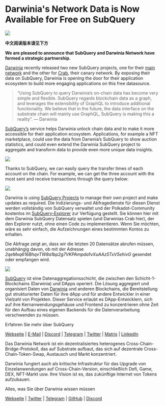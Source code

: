 # Darwinia's Network Data is Now Available for Free on SubQuery

![](https://miro.medium.com/max/1400/0*7_sagAfI_wTKePuH)

**中文阅读版本请见下方**

**We are pleased to announce that SubQuery and Darwinia Network have formed a strategic partnership.**

[Darwinia](https://darwinia.network/) recently released two new SubQuery projects, one for their [main network](https://explorer.subquery.network/subquery/darwinia-network/darwinia) and the other for [Crab](https://explorer.subquery.network/subquery/darwinia-network/crab), their canary network. By exposing their data on SubQuery, Darwinia is opening the door for their application ecosystem to build more engaging applications on this free datasource.

> “Using SubQuery to query Darwinia’s on-chain data has become very simple and flexible. SubQuery regards blockchain data as a graph, and leverages the extensibility of GraphQL to introduce additional functionality. We believe that in the future, the data interface on the substrate chain will mainly use GraphQL, SubQuery is making this a reality”. — Darwinia

[SubQuery’s](https://subquery.network/) service helps Darwinia unlock chain data and to make it more accessible for their application ecosystem. Applications, for example a NFT marketplace, could use the data from Darwnia’s SubQuery to show auction statistics, and could even extend the Darwinia SubQuery project to aggregate and transform data to provide even more unique data insights.

![](https://miro.medium.com/max/1400/0*n2sGrQWOkIFXxMnq)

Thanks to SubQuery, we can easily query the transfer times of each account on the chain. For example, we can get the three account with the most sent and receive transactions through the query below:

![](https://miro.medium.com/max/1400/0*gfS6ksjUL9fR9XA7)

Darwinia is using [SubQuery Projects](https://project.subquery.network/) to manage their own project and make updates as required. Die Indizierungs- und Abfragedienste für diesen Dienst werden vollständig von SubQuery verwaltet und der Polkadot-Community kostenlos im [SubQuery-Explorer](https://explorer.subquery.network/) zur Verfügung gestellt. Sie können hier mit dem Darwinia SubQuery Datensatz spielen (und Darwinias Crab hier), der den Explorer nutzt, ohne einen Code zu implementieren. Wenn Sie möchten, wäre es sehr einfach, die Aufzeichnungen eines bestimmten Kontos zu erhalten.

Die Abfrage zeigt an, dass wir die letzten 20 Datensätze abrufen müssen, unabhängig davon, ob mit der Adresse _2qeMxq616BhqvTW8a1bp2g7VKPAmpda1vXuAAz5TxV5ehivG_ gesendet oder empfangen wird.

![](https://miro.medium.com/max/1400/0*z-9giNk4RnhxliYy)

[SubQuery](https://subquery.network/) ist eine Datenaggregationsschicht, die zwischen den Schicht-1-Blockchains (Darwinia) und DApps operiert. Die Lösung aggregiert und organisiert Daten von [Darwinia](https://darwinia.network/) und anderen Blockchains, die Bereitstellung gut strukturierter Daten für ihre dApp und für andere Entwickler in einer Vielzahl von Projekten. Dieser Service erlaubt es DApp-Entwicklern, sich auf ihre Kernanwendungsgehäuse und Frontend zu konzentrieren ohne Zeit für den Aufbau eines eigenen Backends für die Datenverarbeitung verschwenden zu müssen.

Erfahren Sie mehr über SubQuery

[Webseite](https://subquery.network/) | [E-Mail](mailto:hello@subquery.network) | [Discord](https://discord.com/invite/78zg8aBSMG) | [Telegram](https://t.me/subquerynetwork) | [Twitter](https://twitter.com/subquerynetwork) | [Matrix](https://matrix.to/#/#subquery:matrix.org) | [LinkedIn](https://www.linkedin.com/company/subquery)

Das Darwinia Network ist ein dezentralisiertes heterogenes Cross-Chain-Bridge-Protokoll, das auf Substrate aufbaut, das sich auf dezentrale Cross-Chain-Token-Swap, Austausch und Markt konzentriert.

Darwinia fungiert auch als kritische Infrastruktur für das Upgrade von Einzelanwendungen auf Cross-Chain-Version, einschließlich Defi, Game, DEX, NFT-Markt usw. Ihre Vision ist es, das zukünftige Internet von Tokens aufzubauen.

Alles, was Sie über Darwinia wissen müssen

[Webseite](https://darwinia.network/) | [Twitter](https://twitter.com/DarwiniaNetwork) | [Telegram](https://t.me/DarwiniaNetwork) | [GitHub](https://github.com/darwinia-network) | [Discord](https://discord.gg/KMZVeyM)